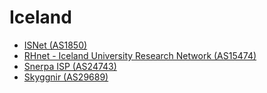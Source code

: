# Iceland

- [ISNet (AS1850)](http://www.isnet.is/cgi-bin/nph-traceroute)
- [RHnet - Iceland University Research Network (AS15474)](http://www.rhnet.is/cgi-bin/rh-traceroute)
- [Snerpa ISP (AS24743)](http://network.it.is/cgi-bin/traceroute.pl)
- [Skyggnir (AS29689)](http://myip.is/traceback.php)
